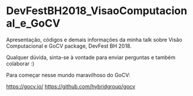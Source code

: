 # DevFestBH2018_VisaoComputacional_e_GoCV
Apresentação, códigos e demais informações da minha talk sobre Visão Computacional e GoCV package, DevFest BH 2018.

Qualquer dúvida, sinta-se à vontade para enviar perguntas e também colaborar :)

Para começar nesse mundo maravilhoso do GoCV:

https://gocv.io/
https://github.com/hybridgroup/gocv


